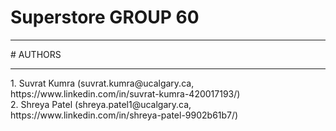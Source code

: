 # Superstore GROUP 60
<hr/>
# AUTHORS
<hr/>
1. Suvrat Kumra (suvrat.kumra@ucalgary.ca, https://www.linkedin.com/in/suvrat-kumra-420017193/) <br/>
2. Shreya Patel (shreya.patel1@ucalgary.ca, https://www.linkedin.com/in/shreya-patel-9902b61b7/)
